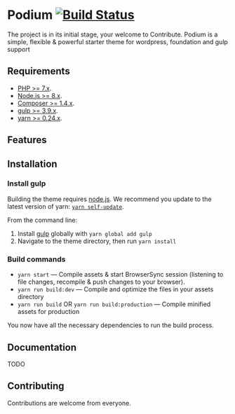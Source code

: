 Podium [![Build Status](https://travis-ci.org/AmitT/podium.svg?branch=master)](https://travis-ci.org/AmitT/podium)
===
The project is in its initial stage, your welcome to Contribute.
Podium is a simple, flexible & powerful starter theme for wordpress, foundation and gulp support

Requirements
---
- [PHP >= 7.x](http://php.net).
- [Node.js >= 8.x](https://nodejs.org).
- [Composer >= 1.4.x](https://getcomposer.org).
- [gulp >= 3.9.x](http://gulpjs.com).
- [yarn >= 0.24.x](https://yarnpkg.com).

Features
---

Installation
---


### Install gulp

Building the theme requires [node.js](http://nodejs.org/download/). We recommend you update to the latest version of yarn: [`yarn self-update`](https://yarnpkg.com/lang/en/docs/cli/self-update/).

From the command line:

1. Install [gulp](http://gulpjs.com) globally with `yarn global add gulp`
2. Navigate to the theme directory, then run `yarn install`

### Build commands

* `yarn start` — Compile assets & start BrowserSync session (listening to file changes, recompile & push changes to your browser).
* `yarn run build:dev` — Compile and optimize the files in your assets directory
* `yarn run build` OR `yarn run build:production` — Compile minified assets for production

You now have all the necessary dependencies to run the build process.


## Documentation
TODO

## Contributing

Contributions are welcome from everyone.
